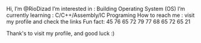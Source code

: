 Hi, I’m @RioDizad
I’m interested in : Building Operating System (OS)
I’m currently learning : C/C++/Assembly/IC Programing
How to reach me : visit my profile and check the links
Fun fact: 45 76 65 72 79 77 68 65 72 65 21

Thank's to visit my profile, and good luck :)

<!---
RioDizad/RioDizad is a ✨ special ✨ repository because its `README.md` (this file) appears on your GitHub profile.
You can click the Preview link to take a look at your changes.
--->
